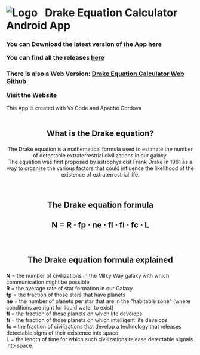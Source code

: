# ![Logo](https://user-images.githubusercontent.com/86963425/220344222-3c05930c-d7dd-4f80-8d00-271a9bbbad60.png)&nbsp;&nbsp;&nbsp;Drake Equation Calculator Android App

<h3>

You can Download the latest version of the App [here](https://github.com/NickMihal/Drake-Equation-Calculator-Android/releases/download/v1.4.2/Drake.Equation.Calculator.v1.4.2.apk)
  
You can find all the releases [here](https://github.com/NickMihal/Drake-Equation-Calculator-Android/releases)

</h3>

<h3>
  
There is also a Web Version: [Drake Equation Calculator Web Github](https://github.com/NickMihal/Drake-Equation-Calculator-Web) <br>

Visit the [Website](https://nickmihal.github.io/Drake-Equation-Calculator-Web/)
  
</h3>
This App is created with Vs Code and Apache Cordova <br>

<br>

<h2><p align="center"> What is the Drake equation? </p></h2>

<p align="center"> The Drake equation is a mathematical formula used to estimate the number of detectable extraterrestrial civilizations in our galaxy. <br>
The equation was first proposed by astrophysicist Frank Drake in 1961 as a way to organize the various factors that could influence the likelihood of the existence of extraterrestrial life. </p>

<br>
<h2><p align="center"> The Drake equation formula </p></h2>

<h2><p align="center"> N = R ⋅ fp ⋅ ne ⋅ fl ⋅ fi ⋅ fc ⋅ L </p></h2>
<br>

<h2><p align="center"> The Drake equation formula explained </p></h2>

<b>N</b> = the number of civilizations in the Milky Way galaxy with which communication might be possible <br>
<b>R</b> = the average rate of star formation in our Galaxy <br>
<b>fp</b> = the fraction of those stars that have planets <br>
<b>ne</b> = the number of planets per star that are in the "habitable zone" (where conditions are right for liquid water to exist) <br>
<b>fl</b> = the fraction of those planets on which life develops <br>
<b>fi</b> = the fraction of those planets on which intelligent life develops <br>
<b>fc</b> = the fraction of civilizations that develop a technology that releases detectable signs of their existence into space <br>
<b>L</b> = the length of time for which such civilizations release detectable signals into space <br>
